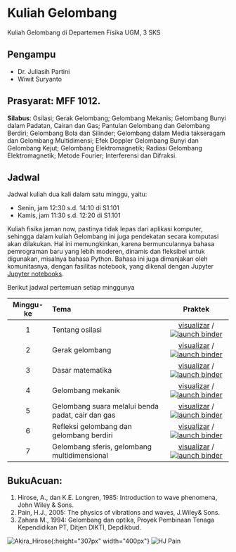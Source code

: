 # Kuliah Gelombang
Kuliah Gelombang di Departemen Fisika UGM, 3 SKS

## Pengampu
- Dr. Juliasih Partini
- Wiwit Suryanto

## Prasyarat: MFF 1012.
**Silabus**: Osilasi; Gerak Gelombang; Gelombang Mekanis; Gelombang Bunyi dalam Padatan, Cairan dan Gas; Pantulan Gelombang dan Gelombang Berdiri; Gelombang Bola dan Silinder; Gelombang dalam Media takseragam dan Gelombang Multidimensi; Efek Doppler Gelombang Bunyi dan Gelombang Kejut; Gelombang Elektromagnetik; Radiasi Gelombang Elektromagnetik; Metode Fourier; Interferensi dan Difraksi.

## Jadwal

Jadwal kuliah dua kali dalam satu minggu, yaitu:
- Senin, jam 12:30 s.d. 14:10 di S1.101
- Kamis, jam 11:30 s.d. 12:20 di S1.101

Kuliah fisika jaman now, pastinya tidak lepas dari aplikasi komputer, sehingga dalam kuliah Gelombang ini juga pendekatan secara komputasi akan dilakukan. Hal ini memungkinkan, karena bermunculannya bahasa pemrograman baru yang lebih moderen, dinamis dan fleksibel untuk digunakan, misalnya bahasa Python. Bahasa ini juga dimanjakan oleh komunitasnya, dengan fasilitas notebook, yang dikenal dengan Jupyter [Jupyter notebooks](http://jupyter.org/).

Berikut jadwal pertemuan setiap minggunya

| Minggu-ke | Tema                                 | Praktek |
|:------:|:-------------------------------------|:-------:|
| 1     | Tentang osilasi | [visualizar](http://nbviewer.ipython.org/github/leouieda/geofisica2/blob/master/notebooks/1-ondas-sismicas.ipynb) / [![launch binder](https://mybinder.org/badge.svg)](https://mybinder.org/v2/gh/leouieda/geofisica2/master?filepath=notebooks%2F1-ondas-sismicas.ipynb) |
| 2     | Gerak gelombang | [visualizar](http://nbviewer.ipython.org/github/leouieda/geofisica2/blob/master/notebooks/2-reflexao-refracao.ipynb) / [![launch binder](https://mybinder.org/badge.svg)](https://mybinder.org/v2/gh/leouieda/geofisica2/master?filepath=notebooks%2F2-reflexao-refracao.ipynb) |
| 3     | Dasar matematika | [visualizar](http://nbviewer.ipython.org/github/leouieda/geofisica2/blob/master/notebooks/3-refracao-critica.ipynb) / [![launch binder](https://mybinder.org/badge.svg)](https://mybinder.org/v2/gh/leouieda/geofisica2/master?filepath=notebooks%2F3-refracao-critica.ipynb) |
| 4     | Gelombang mekanik | [visualizar](http://nbviewer.ipython.org/github/leouieda/geofisica2/blob/master/notebooks/4-sismica-refracao.ipynb) / [![launch binder](https://mybinder.org/badge.svg)](https://mybinder.org/v2/gh/leouieda/geofisica2/master?filepath=notebooks%2F4-sismica-refracao.ipynb) |
| 5     | Gelombang suara melalui benda padat, cair dan gas | [visualizar](http://nbviewer.ipython.org/github/leouieda/geofisica2/blob/master/notebooks/4-sismica-refracao.ipynb) / [![launch binder](https://mybinder.org/badge.svg)](https://mybinder.org/v2/gh/leouieda/geofisica2/master?filepath=notebooks%2F4-sismica-refracao.ipynb) |
| 6     | Refleksi gelombang dan gelombang berdiri | [visualizar](http://nbviewer.ipython.org/github/leouieda/geofisica2/blob/master/notebooks/4-sismica-refracao.ipynb) / [![launch binder](https://mybinder.org/badge.svg)](https://mybinder.org/v2/gh/leouieda/geofisica2/master?filepath=notebooks%2F4-sismica-refracao.ipynb) |
| 7     | Gelombang sferis, gelombang multidimensional | [visualizar](http://nbviewer.ipython.org/github/leouieda/geofisica2/blob/master/notebooks/4-sismica-refracao.ipynb) / [![launch binder](https://mybinder.org/badge.svg)](https://mybinder.org/v2/gh/leouieda/geofisica2/master?filepath=notebooks%2F4-sismica-refracao.ipynb) |



## BukuAcuan:
1. Hirose, A., dan K.E. Longren, 1985: Introduction to wave phenomena, John Wiley & Sons.
2. Pain, H.J., 2005: The physics of vibrations and waves, J.Wiley& Sons.
3. Zahara M., 1994: Gelombang dan optika, Proyek Pembinaan Tenaga Kependidikan PT, Ditjen DIKTI, Depdikbud.

![Akira_Hirose](https://books.google.co.id/books/content?id=fEc1DwAAQBAJ&printsec=frontcover&img=1&zoom=1&imgtk=AFLRE72LpmpsgR5599Zt1OHcgkLGS_Gc9UP3Qq8Dw_wOYoM0kPPAczu0pFznJKDywZHx-OuE1XzYEAkEL9HF-FtZjNikqJ5ZT9NlV02R_fnOODRaHshzwpPv-as-pbnA2xCWjDt2vj-u){:height="307px" width="400px"}
![HJ Pain](https://d1w7fb2mkkr3kw.cloudfront.net/assets/images/book/lrg/9780/4700/9780470012956.jpg)


